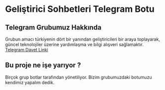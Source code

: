 # Geliştirici Sohbetleri Telegram Botu

## Telegram Grubumuz Hakkında
Grubun amacı türkiyenin dört bir yanından geliştiricileri bir araya toplayarak, güncel teknolojiler üzerine yardımlaşma ve bilgi alışveri sağlamaktır.
[Telegram Davet Linki](https://t.me/gelistiricisohbetleri)

## Bu proje ne işe yarıyor ?
Birçok grup botlar tarafından yönetiliyor. Bizim grubumuzdaki botumuzu kendimiz yapalım dedik.  